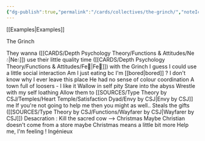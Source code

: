 ```yaml
---
{"dg-publish":true,"permalink":"/cards/collectives/the-grinch/","noteIcon":"","created":"2022-12-13T22:16:55.816+01:00","updated":"2023-04-18T12:42:18.033+02:00"}
---
```



[[Examples\|Examples]]

The Grinch 

They wanna ([[CARDS/Depth Psychology Theory/Functions & Attitudes/Ne💧\|Ne💧]]) use their little quality time ([[CARDS/Depth Psychology Theory/Functions & Attitudes/Fe💉\|Fe💉]]) with the Grinch 
I guess I could use a little social interaction 
Am I just eating bc I'm [[bored\|bored]] ? 
I don't know why I ever leave this place 
He had no sense of colour coordination
A town full of loosers - I like it 
Wallow in self pity
Stare into the abyss 
Wrestle with my self loathing 
Allow them to [[SOURCES/Type Theory by CSJ/Temples/Heart Temple/Satisfaction Dyad/Envy by CSJ\|Envy by CSJ]] me 
If you're not going to help me then you might as well..
Steals the gifts ([[SOURCES/Type Theory by CSJ/Functions/Wayfarer by CSJ\|Wayfarer by CSJ]])
Desacration : Kill the sacred cow --> Christmas 
Maybe Christian doesn't come from a store maybe Christmas means a little bit more
Help me, I'm feeling ! 
Ingénieux